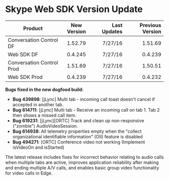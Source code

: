 # Skype Web SDK Version Update

| Product        | New Version           | Last Updates  |Previous Version
| ------------- |:-------------:| -----:|----------:|
| Conversation Control DF     | 1.52.79 | 7/27/16 |1.51.69
| Web SDK DF    | 0.4.245      |  7/27/16|0.4.239
| Conversation Control Prod | 1.51.69     |   7/27/16|1.50.51
| Web SDK Prod| 0.4.239 |  7/27/16 |  0.4.232 |

**Bugs fixed in the new dogfood build:**
 
- **Bug 439898**: [jLync] Multi tab - incoming call toast doesn't cancel if accepted in another tab.
- **Bug 614711**: [jLync] Multi tab - Receive an incoming call on tab 1. Tab 2 then shows a missed call item.
- **Bug 619231**: [jLync][ORTC] Track and clean up non-responsive ("zombie") AudioVideoSession.
- **Bug 614938**: All telemetry properties empty when the "collect organizational identifiable information" (OII) feature is disabled
- **Bug 494271**: [ORTC] Conference video not working (Implement isVideoOn and isStarted)
 
The latest release includes fixes for incorrect behavior relating to audio calls when multiple tabs are active, improves application reliability 
after making and ending multiple A/V calls, and enables basic group video functionality for video calls in Edge.

